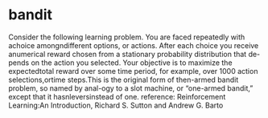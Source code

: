 # bandit

Consider  the  following  learning  problem.   You  are  faced  repeatedly  with  achoice amongndifferent options, or actions.  After each choice you receive anumerical reward chosen from a stationary probability distribution that de-pends on the action you selected.  Your objective is to maximize the expectedtotal reward over some time period, for example, over 1000 action selections,ortime steps.This is the original form of then-armed bandit problem, so named by anal-ogy  to  a  slot  machine,  or  “one-armed  bandit,”  except  that  it  hasnleversinstead of one.
reference: Reinforcement Learning:An Introduction, Richard S. Sutton and Andrew G. Barto
